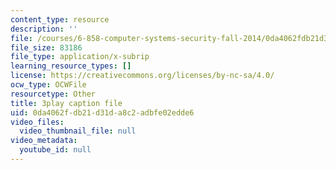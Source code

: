 ```yaml
---
content_type: resource
description: ''
file: /courses/6-858-computer-systems-security-fall-2014/0da4062fdb21d31da8c2adbfe02edde6_MT7X17ZRo1U.srt
file_size: 83186
file_type: application/x-subrip
learning_resource_types: []
license: https://creativecommons.org/licenses/by-nc-sa/4.0/
ocw_type: OCWFile
resourcetype: Other
title: 3play caption file
uid: 0da4062f-db21-d31d-a8c2-adbfe02edde6
video_files:
  video_thumbnail_file: null
video_metadata:
  youtube_id: null
---
```

